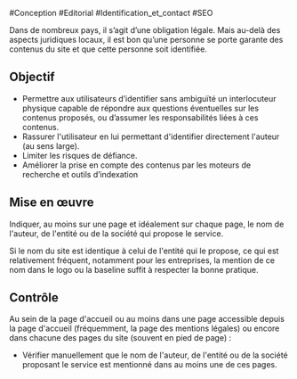 
#Conception #Editorial #Identification_et_contact #SEO

Dans de nombreux pays, il s’agit d’une obligation légale. Mais au-delà des aspects juridiques locaux, il est bon qu’une personne se porte garante des contenus du site et que cette personne soit identifiée.


## Objectif

* Permettre aux utilisateurs d’identifier sans ambiguïté un interlocuteur physique capable de répondre aux questions éventuelles sur les contenus proposés, ou d’assumer les responsabilités liées à ces contenus.
* Rassurer l'utilisateur en lui permettant d'identifier directement l'auteur (au sens large).
* Limiter les risques de défiance.
* Améliorer la prise en compte des contenus par les moteurs de recherche et outils d’indexation

## Mise en œuvre

Indiquer, au moins sur une page et idéalement sur chaque page, le nom de l'auteur, de l'entité ou de la société qui propose le service.

Si le nom du site est identique à celui de l'entité qui le propose, ce qui est relativement fréquent, notamment pour les entreprises, la mention de ce nom dans le logo ou la baseline suffit à respecter la bonne pratique.

## Contrôle

Au sein de la page d'accueil ou au moins dans une page accessible depuis la page d'accueil (fréquemment, la page des mentions légales) ou encore dans chacune des pages du site (souvent en pied de page) :

* Vérifier manuellement que le nom de l'auteur, de l'entité ou de la société proposant le service est mentionné dans au moins une de ces pages.

